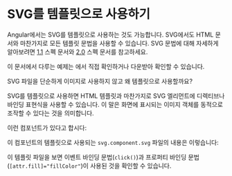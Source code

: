 <!--
# SVG in templates
-->
# SVG를 템플릿으로 사용하기

<!--
It is possible to use SVG as valid templates in Angular. All of the template syntax below is
applicable to both SVG and HTML. Learn more in the SVG [1.1](https://www.w3.org/TR/SVG11/) and
[2.0](https://www.w3.org/TR/SVG2/) specifications.

<div class="alert is-helpful">

See the <live-example name="template-syntax"></live-example> for a working example containing the code snippets in this guide.

</div>

Why would you use SVG as template, instead of simply adding it as image to your application?

When you use an SVG as the template, you are able to use directives and bindings just like with HTML
templates. This means that you will be able to dynamically generate interactive graphics.

Refer to the sample code snippet below for a syntax example:

<code-example path="template-syntax/src/app/svg.component.ts" header="src/app/svg.component.ts"></code-example>

Add the following code to your `svg.component.svg` file:

<code-example path="template-syntax/src/app/svg.component.svg" header="src/app/svg.component.svg"></code-example>

Here you can see the use of a `click()` event binding and the property binding syntax
(`[attr.fill]="fillColor"`).
-->
Angular에서는 SVG를 템플릿으로 사용하는 것도 가능합니다.
SVG에서도 HTML 문서와 마찬가지로 모든 템플릿 문법을 사용할 수 있습니다.
SVG 문법에 대해 자세하게 알아보려면 [1.1](https://www.w3.org/TR/SVG11/) 스펙 문서와 [2.0](https://www.w3.org/TR/SVG2/) 스펙 문서를 참고하세요.

<div class="alert is-helpful">

이 문서에서 다루는 예제는 <live-example name="template-syntax"></live-example>에서 직접 확인하거나 다운받아 확인할 수 있습니다.

</div>

SVG 파일을 단순하게 이미지로 사용하지 않고 왜 템플릿으로 사용할까요?

SVG를 템플릿으로 사용하면 HTML 템플릿과 마찬가지로 SVG 엘리먼트에 디렉티브나 바인딩 표현식을 사용할 수 있습니다.
이 말은 화면에 표시되는 이미지 객체를 동적으로 조작할 수 있다는 것을 의미합니다.

이런 컴포넌트가 있다고 합시다:

<code-example path="template-syntax/src/app/svg.component.ts" header="src/app/svg.component.ts"></code-example>

이 컴포넌트의 템플릿으로 사용되는 `svg.component.svg` 파일의 내용은 이렇습니다:

<code-example path="template-syntax/src/app/svg.component.svg" header="src/app/svg.component.svg"></code-example>

이 템플릿 파일을 보면 이벤트 바인딩 문법(`click()`)과 프로퍼티 바인딩 문법(`[attr.fill]="fillColor"`)이 사용된 것을 확인할 수 있습니다.
